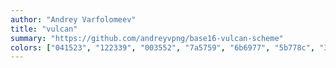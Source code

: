 ```yaml
---
author: "Andrey Varfolomeev"
title: "vulcan"
summary: "https://github.com/andreyvpng/base16-vulcan-scheme"
colors: ["041523", "122339", "003552", "7a5759", "6b6977", "5b778c", "333238", "214d68", "818591", "9198a3", "adb4b9", "977d7c", "977d7c", "977d7c", "9198a3", "977d7c"]
---
```


